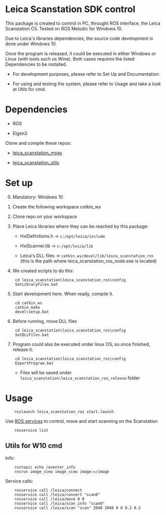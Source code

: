 # Leica Scanstation SDK control

This package is created to control in PC, throught ROS interface, the Leica Scanstation C5.
Tested on ROS Melodic for Windows 10.

Due to Leica's libraries dependencies, the source code development is done under Windows 10. 

Once the program is released, it could be executed in either Windows or Linux (with tools such us Wine).
Both cases requires the listed Dependencies to be installed. 

- For development purposes, please refer to Set Up and Documentation.

- For using and testing the system, please refer to Usage and take a look at Utils for cmd.

# Dependencies #

- ROS

- Eigen3

Clone and compile these repos:

- [leica_scanstation_msgs](https://bitbucket.org/ayr_catec/leica_scanstation_msgs/src/master/)

- [leica_scanstation_utils](https://bitbucket.org/ayr_catec/leica_scanstation_utils/src/master/)

# Set up #
0. Mandatory: Windows 10
1. Create the following workspace *catkin_ws*
2. Clone repo on your workspace
3. Place Leica libraries where they can be reached by this package:

   - HxiDefinitions.h -> `c:/opt/leica/include`

   - HxiScanner.lib -> `c:/opt/leica/lib`

   - Leica's DLL files -> `catkin_ws/devel/lib/leica_scanstation_ros`  
   (this is the path where leica_scanstation_ros_node.exe is located) 

4. We created scripts to do this: 

        cd leica_scanstation\leica_scanstation_ros\config
        SetLibraryFiles.bat

5. Start development here. When ready, compile it.

        cd catkin_ws
        catkin_make
        devel\setup.bat

6. Before running, move DLL files

        cd leica_scanstation\leica_scanstation_ros\config
        SetDLLFiles.bat

7. Program could also be executed under linux OS, so once finished, release it:
   
        cd leica_scanstation\leica_scanstation_ros\config
        ExportProgram.bat

   - Files will be saved under `leica_scanstation\leica_scanstation_ros_release` folder

# Usage #

        roslaunch leica_scanstation_ros start.launch

Use [ROS services](#utils-for-w10-cmd) to control, move and start scanning on the Scanstation

        rosservice list

## Utils for W10 cmd
Info:

        rostopic echo /eventer_info
        rosrun image_view image_view image:=/image

Service calls:

        rosservice call /leica/connect
        rosservice call /leica/convert "scan0"
        rosservice call /leica/move 0 0
        rosservice call /leica/scan_info "scan0"
        rosservice call /leica/scan "scan" 2048 2048 0 0 0.2 0.2